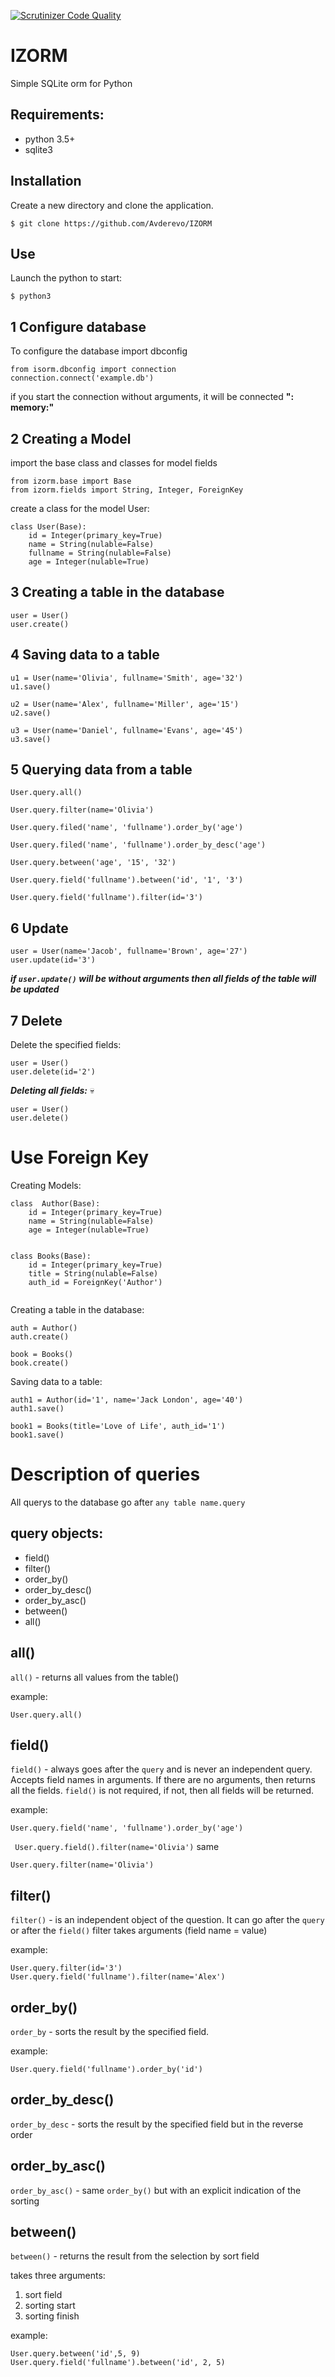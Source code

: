 [![Scrutinizer Code Quality](https://scrutinizer-ci.com/g/Avderevo/IZORM/badges/quality-score.png?b=master)](https://scrutinizer-ci.com/g/Avderevo/IZORM/?branch=master)
# IZORM

Simple SQLite orm for Python


## Requirements:

- python 3.5+
- sqlite3


## Installation

Create a new directory and clone the application.

```
$ git clone https://github.com/Avderevo/IZORM
```

## Use


Launch the python to start:

```
$ python3
```


## 1  Configure database

To configure the database import dbconfig

```
from isorm.dbconfig import connection
connection.connect('example.db')
```
if you start the connection without arguments, it will be connected __": memory:"__


## 2  Creating a Model

import the base class and classes for model fields

```
from izorm.base import Base
from izorm.fields import String, Integer, ForeignKey
```

create a class for the model User:

```
class User(Base):
    id = Integer(primary_key=True)
    name = String(nulable=False)
    fullname = String(nulable=False)
    age = Integer(nulable=True)
```
## 3  Creating a table in the database

```
user = User()
user.create()
```
## 4  Saving data to a table

```
u1 = User(name='Olivia', fullname='Smith', age='32')
u1.save()

u2 = User(name='Alex', fullname='Miller', age='15')
u2.save()

u3 = User(name='Daniel', fullname='Evans', age='45')
u3.save()
```
## 5  Querying data from a table

```
User.query.all()

User.query.filter(name='Olivia')

User.query.filed('name', 'fullname').order_by('age')

User.query.filed('name', 'fullname').order_by_desc('age')

User.query.between('age', '15', '32')

User.query.field('fullname').between('id', '1', '3')

User.query.field('fullname').filter(id='3')
```

## 6  Update

```
user = User(name='Jacob', fullname='Brown', age='27')
user.update(id='3')
```
**_if   ``user.update()``   will be without arguments then all fields of the table will be updated_**

## 7  Delete

Delete the specified fields:
```
user = User()
user.delete(id='2')
```

*__Deleting all fields:__* :skull:

```
user = User()
user.delete()
```
	
# Use Foreign Key

Creating  Models:

```
class  Author(Base):
    id = Integer(primary_key=True)
    name = String(nulable=False)
    age = Integer(nulable=True)
    
    
class Books(Base):
    id = Integer(primary_key=True)
    title = String(nulable=False)
    auth_id = ForeignKey('Author')
    
```

Creating a table in the database:

```
auth = Author()
auth.create()

book = Books()
book.create()
```
Saving data to a table:

```
auth1 = Author(id='1', name='Jack London', age='40')
auth1.save()

book1 = Books(title='Love of Life', auth_id='1')
book1.save()
```

# Description of queries

All querys to the database go after ```any table name.query```

## query objects:

- field()
- filter()
- order_by()
- order_by_desc()
- order_by_asc()
- between()
- all()


## all()


```all()``` - returns all values from the table()

example:

```
User.query.all()
```


## field()

```field()``` - always goes after the ```query``` and is never an independent query.
Accepts field names in arguments. If there are no arguments, then returns all the fields.
```field()``` is not required, if not, then all fields will be returned.

example:

```User.query.field('name', 'fullname').order_by('age')```

``` User.query.field().filter(name='Olivia')``` 
same

```User.query.filter(name='Olivia')```



## filter()

```filter()``` - is an independent object of the question. It can go after the ```query``` or after the ```field()```
filter takes arguments (field name = value)


example:


```
User.query.filter(id='3')
User.query.field('fullname').filter(name='Alex')
```

## order_by()


```order_by``` -  sorts the result by the specified field.


example:


```
User.query.field('fullname').order_by('id')
```

## order_by_desc()


```order_by_desc``` - sorts the result by the specified field but in the reverse order


## order_by_asc()


```order_by_asc()``` - same ```order_by()```  but with an explicit indication of the sorting


## between()


```between()``` - returns the result from the selection by sort field


takes three arguments:


1. sort field
2. sorting start
3. sorting finish

example:

```
User.query.between('id',5, 9)
User.query.field('fullname').between('id', 2, 5)

```




    
